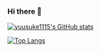 ### Hi there 👋

[![yuusuke1115's GitHub stats](https://github-readme-stats.vercel.app/api?username=yuusuke1115&theme=vue-dark&show_icons=true)](https://github.com/yuusuke1115/github-readme-stats)

[![Top Langs](https://github-readme-stats.vercel.app/api/top-langs/?username=yuusuke1115&theme=vue-dark&show_icons=true&layout=compact)](https://github.com/yuusuke1115/github-readme-stats)
